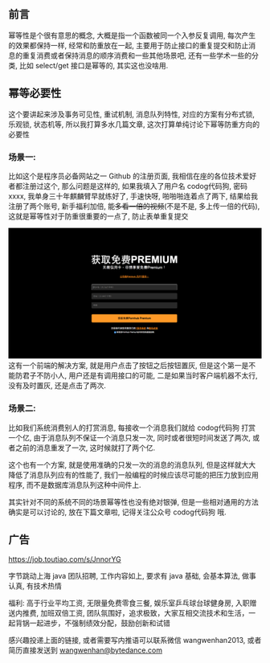 ## 前言

幂等性是个很有意思的概念, 大概是指一个函数被同一个入参反复调用, 每次产生的效果都保持一样, 经常和防重放在一起, 主要用于防止接口的重复提交和防止消息的重复消费或者保持消息的顺序消费和一些其他场景吧, 还有一些学术一些的分类, 比如 select/get 接口是幂等的, 其实这也没啥用.

## 幂等必要性

这个要讲起来涉及事务可见性, 重试机制, 消息队列特性, 对应的方案有分布式锁, 乐观锁, 状态机等, 所以我打算多水几篇文章, 这次打算单纯讨论下幂等防重方向的必要性

### 场景一:

比如这个是程序员必备网站之一 Github 的注册页面, 我相信在座的各位技术爱好者都注册过这个, 那么问题是这样的, 如果我填入了用户名 codog代码狗, 密码 xxxx, 我单身三十年麒麟臂早就练好了, 手速快呀, 啪啪啪连着点了两下, 结果给我注册了两个账号, 新手福利加倍, 能~~多看一倍的视频~~\(不是不是, 多上传一倍的代码\), 这就是幂等性对于防重很重要的一点了, 防止表单重复提交

![](/assets/2020011601.png)这有一个前端的解决方案, 就是用户点击了按钮之后按钮置灰, 但是这个第一是不能防君子不防小人, 用户还是有调用接口的可能, 二是如果当时客户端机器不太行, 没有及时置灰, 还是点击了两次.

### 场景二:

比如我们系统消费别人的打赏消息, 每接收一个消息我们就给 codog代码狗 打赏一个亿, 由于消息队列不保证一个消息只发一次, 同时或者很短时间发送了两次, 或者之前的消息重发了一次, 这时候就打了两个亿.

这个也有一个方案, 就是使用准确的只发一次的消息的消息队列, 但是这样就大大降低了消息队列应有的性能了, 我们一般编程的时候应该尽可能的把压力放到应用程序, 而不是数据库消息队列这种中间件上.

其实针对不同的系统不同的场景幂等性也没有绝对银弹, 但是一些相对通用的方法确实是可以讨论的, 放在下篇文章啦, 记得关注公众号 codog代码狗 哦.

## 广告

https://job.toutiao.com/s/JnnorYG

字节跳动上海 java 团队招聘, 工作内容如上, 要求有 java 基础, 会基本算法, 做事认真, 有技术热情

福利: 高于行业平均工资, 无限量免费零食三餐, 娱乐室乒乓球台球健身房, 入职赠送内推费, 加班双倍工资, 团队氛围好，追求极致，大家互相交流技术和生活，一起背锅一起进步，不强制绩效分配，鼓励创新和试错

感兴趣投递上面的链接, 或者需要写内推语可以联系微信 wangwenhan2013, 或者简历直接发送到 [wangwenhan@bytedance.com](mailto:wangwenhan@bytedance.com)




